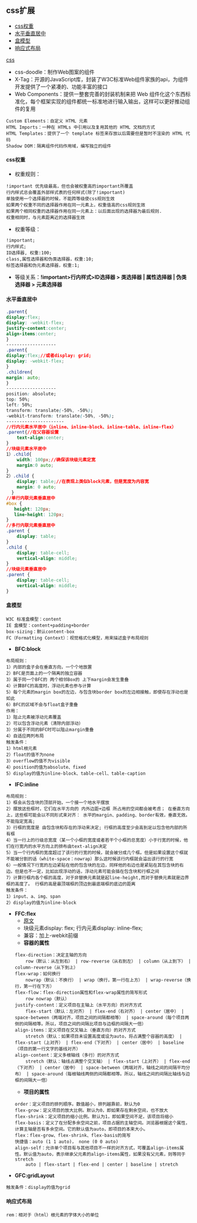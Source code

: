 ## css扩展

* [css权重](#css权重)
* [水平垂直居中](#水平垂直居中)
* [盒模型](#盒模型)
* [响应式布局](#响应式布局)


[css](https://juejin.im/tag/CSS)
* css-doodle：制作Web图案的组件
* X-Tag：开源的JavaScript库，封装了W3C标准Web组件家族的api，为组件开发提供了一个紧凑的、功能丰富的接口
* Web Components：提供一整套完善的封装机制来把 Web 组件化这个东西标准化，每个框架实现的组件都统一标准地进行输入输出，这样可以更好推动组件的复用
```
Custom Elements：自定义 HTML 元素
HTML Imports：一种在 HTMLs 中引用以及复用其他的 HTML 文档的方式
HTML Templates：提供了一个 template 标签来存放以后需要但是暂时不渲染的 HTML 代码
Shadow DOM：隔离组件代码作用域，编写独立的组件
```

#### css权重
* 权重规则：
```
!important 优先级最高，但也会被权重高的important所覆盖
行内样式总会覆盖外部样式表的任何样式(除了!important)
单独使用一个选择器的时候，不能跨等级使css规则生效
如果两个权重不同的选择器作用在同一元素上，权重值高的css规则生效
如果两个相同权重的选择器作用在同一元素上：以后面出现的选择器为最后规则.
权重相同时，与元素距离近的选择器生效
```
* 权重等级：
```
!important;
行内样式;
ID选择器, 权重:100;
class,属性选择器和伪类选择器，权重:10;
标签选择器和伪元素选择器，权重:1;
```
* 等级关系：**!important>行内样式>ID选择器 > 类选择器 | 属性选择器 | 伪类选择器 > 元素选择器**


#### 水平垂直居中
```css
.parent{
display:flex;
display: -webkit-flex;
justify-content:center;
align-items:center;
}
-------------------
.parent{
display:flex;//或者display: grid;
display: -webkit-flex;
}
.children{
margin: auto;
}
-------------------
position: absolute;
top: 50%;
left: 50%;
transform: translate(-50%, -50%);
-webkit-transform: translate(-50%, -50%);
----------------------
//行内元素水平居中（inline、inline-block、inline-table、inline-flex）
.parent{//在父容器设置
    text-align:center;
}
//块级元素水平居中
1）.child{
    width: 100px;//确保该块级元素定宽
    margin:0 auto;
}
2）.child {
    display: table;//在表现上类似block元素，但是宽度为内容宽
    margin: 0 auto;
  }
//单行内联元素垂直居中
#box {
   height: 120px;
   line-height: 120px;
}
//多行内联元素垂直居中
.parent {
    display: table;
}
.child {
    display: table-cell;
    vertical-align: middle;
}
//块级元素垂直居中
.parent {
    display: table-cell;
    vertical-align: middle;
}
```

#### 盒模型
```
W3C 标准盒模型：content
IE 盒模型：content+padding+border
box-sizing：默认content-box
FC（Formatting Context）：视觉格式化模型，用来描述盒子布局规则
```
* **BFC:block**
```
布局规则：
1）内部的盒子会在垂直方向，一个个地放置
2）BFC是页面上的一个隔离的独立容器
3）属于同一个BFC的 两个相邻Box的 上下margin会发生重叠
4）计算BFC的高度时，浮动元素也参与计算
5）每个元素的margin box的左边，与包含块border box的左边相接触，即使存在浮动也是如此
6）BFC的区域不会与float盒子重叠
作用：
1）阻止元素被浮动元素覆盖
2）可以包含浮动元素（清除内部浮动）
3）分属于不同的BFC时可以阻止margin重叠
4）自适应两列布局
触发条件：
1）html根元素
2）float的值不为none
3）overflow的值不为visible
4）position的值为absolute、fixed
5）display的值为inline-block、table-cell、table-caption
```
* **IFC:inline**
```
布局规则：
1）框会从包含块的顶部开始，一个接一个地水平摆放
2）摆放这些框时，它们在水平方向的 内外边距+边框 所占用的空间都会被考虑； 在垂直方向上，这些框可能会以不同形式来对齐： 水平的margin、padding、border有效，垂直无效。不能指定宽高;
3）行框的宽度是 由包含块和存在的浮动来决定; 行框的高度至少会高到足以包含他内部的所有框
4）当一行上的行级总宽度（某一个小框的宽度或者若干个小框的总宽度）小于行宽的时候，他们在行宽内的水平方向上的排布由text-align决定
5）当一个行内框的宽度超过了该行的行宽的时候，就会被分成几个框。但是如果设置这个框就不能被分割的话（white-space：nowrap）那么这时候该行内框就会溢出该行的行宽
6）一般情况下行宽的左边紧贴在他的包含块的左边，同样他的右边也是紧贴在其包含块的右边。但是也不一定，比如出现浮动的话，浮动元素可能会插在包含块和行框之间
7）计算行框内各个框的高度，对于非替换元素就是起line-height,而对于替换元素就是边界框的高度了。 行框的高是最顶端框的顶边到最底端框的底边的距离
触发条件：
1）input、a、img、span
2）display的值为inline-block
```
* **FFC:flex**
    * [原文](http://www.ruanyifeng.com/blog/2015/07/flex-grammar.html)
    * 块级元素display: flex; 行内元素display: inline-flex;
    * 兼容：加上-webkit前缀
    * **容器的属性**
    ```
    flex-direction：决定主轴的方向
        row（默认：从左到右） | row-reverse（从右到左） | column（从上到下） | column-reverse（从下到上）
    flex-wrap：如何换行
        nowrap（默认：不换行） | wrap（换行，第一行在上方） | wrap-reverse（换行，第一行在下方）
    flex-flow：flex-direction属性和flex-wrap属性的简写形式
        row nowrap（默认）
    justify-content：定义项目在主轴上（水平方向）的对齐方式
        flex-start（默认：左对齐） | flex-end（右对齐） | center（居中） | space-between（两端对齐，项目之间的间隔都相等） | space-around（每个项目两侧的间隔相等。所以，项目之间的间隔比项目与边框的间隔大一倍）
    align-items：定义项目在交叉轴上（垂直方向）的对齐方式
        stretch（默认：如果项目未设置高度或设为auto，将占满整个容器的高度） | flex-start（上对齐） | flex-end（下对齐） | center（居中） | baseline（项目的第一行文字的基线对齐）
    align-content：定义多根轴线（多行）的对齐方式
        stretch（默认：轴线占满整个交叉轴） | flex-start（上对齐） | flex-end（下对齐） | center（居中） | space-between（两端对齐，轴线之间的间隔平均分布） | space-around（每根轴线两侧的间隔都相等。所以，轴线之间的间隔比轴线与边框的间隔大一倍）
    ```
    * **项目的属性**
    ```
    order：定义项目的排列顺序。数值越小，排列越靠前，默认为0
    flex-grow：定义项目的放大比例。默认为0，即如果存在剩余空间，也不放大
    flex-shrink：定义项目的缩小比例。默认为1，即如果空间不足，该项目将缩小
    flex-basis：定义了在分配多余空间之前，项目占据的主轴空间。浏览器根据这个属性，计算主轴是否有多余空间。它的默认值为auto，即项目的本来大小。
    flex：flex-grow、flex-shrink、flex-basis的简写
    快捷值：auto (1 1 auto)， none (0 0 auto)
    align-self：允许单个项目有与其他项目不一样的对齐方式，可覆盖align-items属性。默认值为auto，表示继承父元素的align-items属性，如果没有父元素，则等同于stretch
        auto | flex-start | flex-end | center | baseline | stretch
    ```
* **GFC:gridLayout**
```
触发条件：display的值为grid
```

#### 响应式布局
```
rem：相对于（html）根元素的字体大小的单位
```